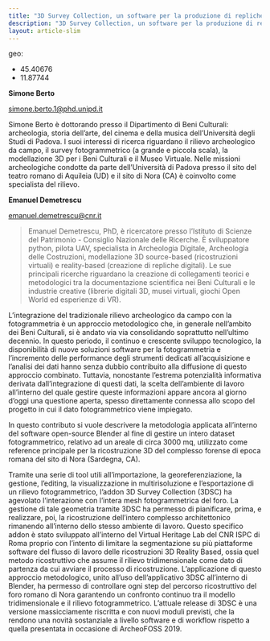 ```yaml
---
title: "3D Survey Collection, un software per la produzione di repliche digitali. Il caso studio del foro romano di Nora (Sardegna, CA)"
description: "3D Survey Collection, un software per la produzione di repliche digitali. Il caso studio del foro romano di Nora (Sardegna, CA)"
layout: article-slim
---
```

geo:
 - 45.40676
 - 11.87744
 
**Simone Berto**

[simone.berto.1@phd.unipd.it](mailto:simone.berto.1@phd.unipd.it)

Simone Berto è dottorando presso il Dipartimento di Beni Culturali: archeologia, storia dell’arte, del cinema e della musica dell’Università degli Studi di Padova. I suoi interessi di ricerca riguardano il rilievo archeologico da campo, il survey fotogrammetrico (a grande e piccola scala), la modellazione 3D per i Beni Culturali e il Museo Virtuale. Nelle missioni archeologiche condotte da parte dell’Università di Padova presso il sito del teatro romano di Aquileia (UD) e il sito di Nora (CA) è coinvolto come specialista del rilievo.

**Emanuel Demetrescu**

[emanuel.demetrescu@cnr.it](mailto:emanuel.demetrescu@cnr.it)

> Emanuel Demetrescu, PhD, è ricercatore presso l’Istituto di Scienze del Patrimonio - Consiglio Nazionale delle Ricerche. È sviluppatore python, pilota UAV, specialista in Archeologia Digitale, Archeologia delle Costruzioni, modellazione 3D source-based (ricostruzioni virtuali) e reality-based (creazione di repliche digitali). Le sue principali ricerche riguardano la creazione di collegamenti teorici e metodologici tra la documentazione scientifica nei Beni Culturali e le industrie creative (librerie digitali 3D, musei virtuali, giochi Open World ed esperienze di VR).

L’integrazione del tradizionale rilievo archeologico da campo con la fotogrammetria è un approccio metodologico che, in generale nell’ambito dei Beni Culturali, si è andato via via consolidando soprattutto nell’ultimo decennio. In questo periodo, il continuo e crescente sviluppo tecnologico, la disponibilità di nuove soluzioni software per la fotogrammetria e l’incremento delle performance degli strumenti dedicati all’acquisizione e l’analisi dei dati hanno senza dubbio contribuito alla diffusione di questo approccio combinato. Tuttavia, nonostante l’estrema potenzialità informativa derivata dall’integrazione di questi dati, la scelta dell’ambiente di lavoro all’interno del quale gestire queste informazioni appare ancora al giorno d’oggi una questione aperta, spesso direttamente connessa allo scopo del progetto in cui il dato fotogrammetrico viene impiegato.

In questo contributo si vuole descrivere la metodologia applicata all’interno del software open-source Blender al fine di gestire un intero dataset fotogrammetrico, relativo ad un areale di circa 3000 mq, utilizzato come reference principale per la ricostruzione 3D del complesso forense di epoca romana del sito di Nora (Sardegna, CA).

Tramite una serie di tool utili all’importazione, la georeferenziazione, la gestione, l’editing, la visualizzazione in multirisoluzione e l’esportazione di un rilievo fotogrammetrico, l’addon 3D Survey Collection (3DSC) ha agevolato l’interazione con l’intera mesh fotogrammetrica del foro. La gestione di tale geometria tramite 3DSC ha permesso di pianificare, prima, e realizzare, poi, la ricostruzione dell’intero complesso architettonico rimanendo all’interno dello stesso ambiente di lavoro. Questo specifico addon è stato sviluppato all’interno del Virtual Heritage Lab del CNR ISPC di Roma proprio con l’intento di limitare la segmentazione su più piattaforme software del flusso di lavoro delle ricostruzioni 3D Reality Based, ossia quel metodo ricostruttivo che assume il rilievo tridimensionale come dato di partenza da cui avviare il processo di ricostruzione. L’applicazione di questo approccio metodologico, unito all’uso dell’applicativo 3DSC all’interno di Blender, ha permesso di controllare ogni step del percorso ricostruttivo del foro romano di Nora garantendo un confronto continuo tra il modello tridimensionale e il rilievo fotogrammetrico. L’attuale release di 3DSC è una versione massicciamente riscritta e con nuovi moduli previsti, che la rendono una novità sostanziale a livello software e di workflow rispetto a quella presentata in occasione di ArcheoFOSS 2019.

